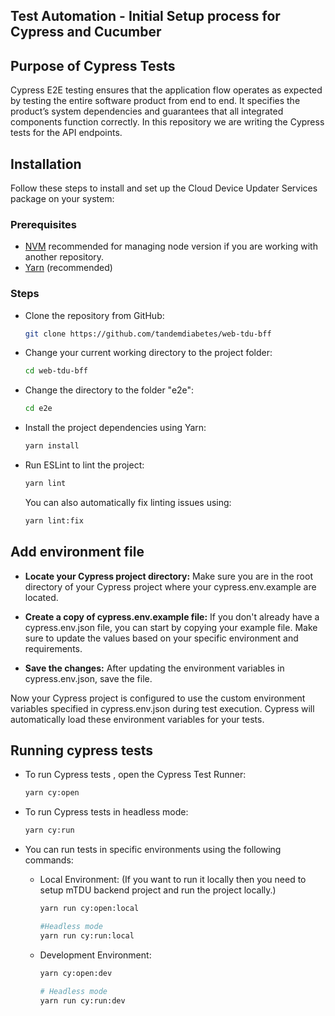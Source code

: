 ## Test Automation - Initial Setup process for Cypress and Cucumber

## Purpose of Cypress Tests

Cypress E2E testing ensures that the application flow operates as expected by testing the entire software product from end to end. It specifies the product’s system dependencies and guarantees that all integrated components function correctly. In this repository we are writing the Cypress tests for the API endpoints.

## Installation

Follow these steps to install and set up the Cloud Device Updater Services package on your system:

### Prerequisites

- [NVM](https://github.com/nvm-sh/nvm#installing-and-updating) recommended for managing node version if you are working with another repository.
- [Yarn](https://classic.yarnpkg.com/lang/en/docs/cli/install/) (recommended)

### Steps

- Clone the repository from GitHub:

  ```bash
  git clone https://github.com/tandemdiabetes/web-tdu-bff

  ```

- Change your current working directory to the project folder:
  ```sh
  cd web-tdu-bff
  ```
- Change the directory to the folder "e2e":
  ```sh
  cd e2e
  ```
- Install the project dependencies using Yarn:
  ```sh
  yarn install
  ```
- Run ESLint to lint the project:
  ```sh
  yarn lint
  ```
  You can also automatically fix linting issues using:
  ```sh
  yarn lint:fix
  ```

## Add environment file

- **Locate your Cypress project directory:** Make sure you are in the root directory of your Cypress project where your cypress.env.example are located.

- **Create a copy of cypress.env.example file:** If you don't already have a cypress.env.json file, you can start by copying your example file. Make sure to update the values based on your specific environment and requirements.

- **Save the changes:** After updating the environment variables in cypress.env.json, save the file.

Now your Cypress project is configured to use the custom environment variables specified in cypress.env.json during test execution. Cypress will automatically load these environment variables for your tests.

## Running cypress tests

- To run Cypress tests , open the Cypress Test Runner:

  ```sh
  yarn cy:open
  ```

- To run Cypress tests in headless mode:

  ```sh
  yarn cy:run
  ```

- You can run tests in specific environments using the following commands:

  - Local Environment: (If you want to run it locally then you need to setup mTDU backend project and run the project locally.)

    ```sh
    yarn run cy:open:local
    ```

    ```sh
    #Headless mode
    yarn run cy:run:local
    ```

  - Development Environment:

    ```sh
    yarn cy:open:dev
    ```

    ```sh
    # Headless mode
    yarn run cy:run:dev
    ```
